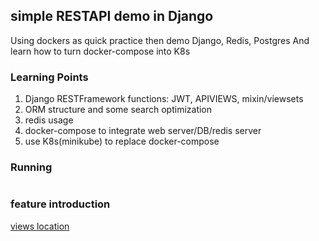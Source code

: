 ## simple RESTAPI demo in Django

Using dockers as quick practice then demo Django, Redis, Postgres
And learn how to turn docker-compose into K8s

### Learning Points
1. Django RESTFramework functions: JWT, APIVIEWS, mixin/viewsets 
2. ORM structure and some search optimization
3. redis usage 
4. docker-compose to integrate web server/DB/redis server
5. use K8s(minikube) to replace docker-compose

### Running 
```

```

### feature introduction
  [views location](https://github.com/daniel0318/django_learn_and_some_tools/blob/main/accounts/views/company.py)
